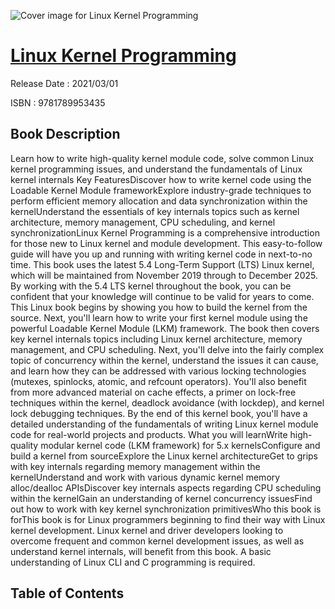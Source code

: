 ![Cover image for Linux Kernel Programming](https://imgdetail.ebookreading.net/cover/cover/202109/EB9781789953435.jpg)

[Linux Kernel Programming](https://ebookreading.net/view/book/Linux+Kernel+Programming-EB9781789953435_1.html "Linux Kernel Programming")
====================================================================================================================

Release Date : 2021/03/01

ISBN : 9781789953435

Book Description
-----------------

Learn how to write high-quality kernel module code, solve common Linux kernel programming issues, and understand the fundamentals of Linux kernel internals
Key FeaturesDiscover how to write kernel code using the Loadable Kernel Module frameworkExplore industry-grade techniques to perform efficient memory allocation and data synchronization within the kernelUnderstand the essentials of key internals topics such as kernel architecture, memory management, CPU scheduling, and kernel synchronizationLinux Kernel Programming is a comprehensive introduction for those new to Linux kernel and module development. This easy-to-follow guide will have you up and running with writing kernel code in next-to-no time. This book uses the latest 5.4 Long-Term Support (LTS) Linux kernel, which will be maintained from November 2019 through to December 2025. By working with the 5.4 LTS kernel throughout the book, you can be confident that your knowledge will continue to be valid for years to come.
This Linux book begins by showing you how to build the kernel from the source. Next, you'll learn how to write your first kernel module using the powerful Loadable Kernel Module (LKM) framework. The book then covers key kernel internals topics including Linux kernel architecture, memory management, and CPU scheduling. Next, you'll delve into the fairly complex topic of concurrency within the kernel, understand the issues it can cause, and learn how they can be addressed with various locking technologies (mutexes, spinlocks, atomic, and refcount operators). You'll also benefit from more advanced material on cache effects, a primer on lock-free techniques within the kernel, deadlock avoidance (with lockdep), and kernel lock debugging techniques.
By the end of this kernel book, you'll have a detailed understanding of the fundamentals of writing Linux kernel module code for real-world projects and products.
What you will learnWrite high-quality modular kernel code (LKM framework) for 5.x kernelsConfigure and build a kernel from sourceExplore the Linux kernel architectureGet to grips with key internals regarding memory management within the kernelUnderstand and work with various dynamic kernel memory alloc/dealloc APIsDiscover key internals aspects regarding CPU scheduling within the kernelGain an understanding of kernel concurrency issuesFind out how to work with key kernel synchronization primitivesWho this book is forThis book is for Linux programmers beginning to find their way with Linux kernel development. Linux kernel and driver developers looking to overcome frequent and common kernel development issues, as well as understand kernel internals, will benefit from this book. A basic understanding of Linux CLI and C programming is required.


Table of Contents
-----------------

